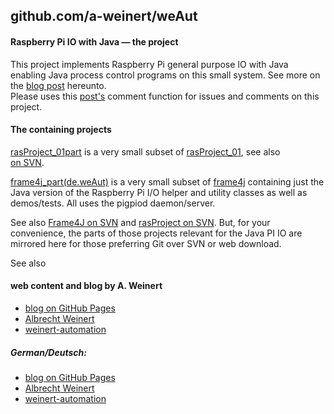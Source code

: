 ## github.com/a-weinert/weAut

#### Raspberry Pi IO with Java &mdash; the project

This project implements Raspberry Pi general purpose IO with Java enabling
Java process control programs on this small system. See more on the
[blog post](https://a-weinert.github.io/posts/2019/05/raspiGPIOjava.html "blog post on Raspberry Pi IO with Java")
hereunto.<br />
Please uses this
[post's](https://a-weinert.github.io/posts/2019/05/raspiGPIOjava.html "blog post on Raspberry Pi IO with Java")
comment function for issues and comments on this project.

#### The containing projects 

[rasProject_01part](https://github.com/a-weinert/weAut/tree/master/rasProject_01part)
is a very small subset of 
[rasProject_01](https://a-weinert.de/pub/raspberry4remoteServices.pdf "Raspberry for remote services"),
see also  
[on SVN](https://weinert-automation.de/svn/rasProject_01/ "use guest:guest").

[frame4j_part(de.weAut)](https://github.com/a-weinert/weAut/tree/master/frame4j_part/de/weAut)
is a very small subset of [frame4j](https://frame4j.de "a Java framework")
containing just the Java version of the Raspberry Pi I/O helper and 
utility classes as well as demos/tests. All uses the pigpiod daemon/server.

See also
[Frame4J on SVN](https://weinert-automation.de/svn/frame4j/ "use guest:guest")
and
[rasProject on SVN](https://weinert-automation.de/svn/rasProject_01/ "use guest:guest").
But, for your convenience, the parts of those projects relevant for the Java
PI IO are mirrored here for those preferring Git over SVN or web download.<br />

See also 

#### web content and blog by A. Weinert
+ [blog on GitHub Pages](https://a-weinert.github.io/index.html "blog startet April 2019")
+ [Albrecht Weinert](https://a-weinert.de/index_en.html "Albrecht's web site")
+ [weinert-automation](https://weinert-automation.de/index_en.html "development service consulting")

##### German/Deutsch:
- [blog on GitHub Pages](https://a-weinert.github.io/index_de.html "blog seit April 2019")
- [Albrecht Weinert](https://a-weinert.de/index.html "Albrecht Weinerts Web-Bereich")
- [weinert-automation](https://weinert-automation.de/index.html "Entwicklung Service Beratung")


